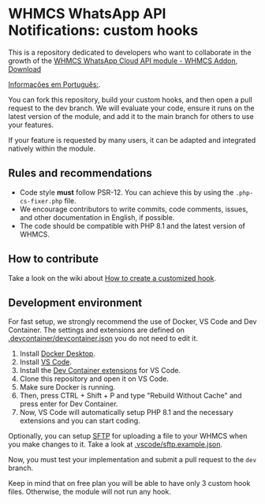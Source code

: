 # WHMCS WhatsApp API Notifications: custom hooks

This is a repository dedicated to developers who want to collaborate in the growth of the [WHMCS WhatsApp Cloud API module - WHMCS Addon](https://www.linknacional.com/whmcs/whatsapp/), [Download]([https://www.linknacional.com/whmcs/whatsapp/](https://cliente.linknacional.com.br/dl.php?type=d&id=34)) 

[Informações em Português:](https://www.linknacional.com.br/whmcs/whatsapp/).

You can fork this repository, build your custom hooks, and then open a pull request to the dev branch. We will evaluate your code, ensure it runs on the latest version of the module, and add it to the main branch for others to use your features.

If your feature is requested by many users, it can be adapted and integrated natively within the module.

## Rules and recommendations
- Code style **must** follow PSR-12. You can achieve this by using the `.php-cs-fixer.php` file.
- We encourage contributors to write commits, code comments, issues, and other documentation in English, if possible.
- The code should be compatible with PHP 8.1 and the latest version of WHMCS.

## How to contribute
Take a look on the wiki about [How to create a customized hook](https://github.com/LinkNacional/whmcs-whatsapp-api-notifications-custom/wiki/How-to-create-a-customized-hook).

## Development environment


For fast setup, we strongly recommend the use of Docker, VS Code and Dev Container.
The settings and extensions are defined on [.devcontainer/devcontainer.json](.devcontainer/devcontainer.json) you do not need to edit it.

1. Install [Docker Desktop](https://www.docker.com/products/docker-desktop/).
2. Install [VS Code](https://code.visualstudio.com/download).
3. Install the [Dev Container extensions](https://www.docker.com/products/docker-desktop/) for VS Code.
4. Clone this repository and open it on VS Code.
5. Make sure Docker is running.
6. Then, press CTRL + Shift + P and type "Rebuild Without Cache" and press enter for Dev Container.
7. Now, VS Code will automatically setup PHP 8.1 and the necessary extensions and you can start coding.

Optionally, you can setup [SFTP](https://marketplace.visualstudio.com/items?itemName=Natizyskunk.sftp) for uploading a file to your WHMCS when you make changes to it. Take a look at [.vscode/sftp.example.json](.vscode/sftp.example.json).

Now, you must test your implementation and submit a pull request to the `dev` branch.

Keep in mind that on free plan you will be able to have only 3 custom hook files. Otherwise, the module will not run any hook.

